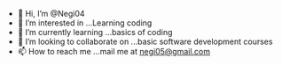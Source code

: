 - 👋 Hi, I’m @Negi04
- 👀 I’m interested in ...Learning coding
- 🌱 I’m currently learning ...basics of coding
- 💞️ I’m looking to collaborate on ...basic software development courses
- 📫 How to reach me ...mail me at negi05@gmail.com

<!---
Negi04/Negi04 is a ✨ special ✨ repository because its `README.md` (this file) appears on your GitHub profile.
You can click the Preview link to take a look at your changes.
--->
